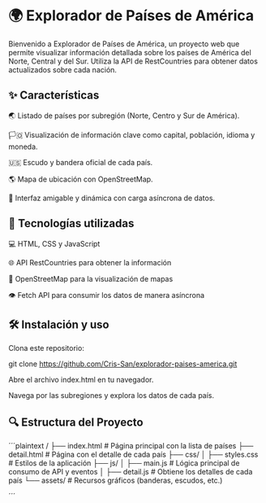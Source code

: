 # 🌍 Explorador de Países de América

Bienvenido a Explorador de Países de América, un proyecto web que permite visualizar información detallada sobre los países de América del Norte, Central y del Sur. Utiliza la API de RestCountries para obtener datos actualizados sobre cada nación.

## ✨ Características

🌏 Listado de países por subregión (Norte, Centro y Sur de América).

🏳️🇴 Visualización de información clave como capital, población, idioma y moneda.

🇺🇸 Escudo y bandera oficial de cada país.

🌎 Mapa de ubicación con OpenStreetMap.

📂 Interfaz amigable y dinámica con carga asíncrona de datos.

## 📝 Tecnologías utilizadas

💻 HTML, CSS y JavaScript

🌐 API RestCountries para obtener la información

🌆 OpenStreetMap para la visualización de mapas

👁️ Fetch API para consumir los datos de manera asíncrona


## 🛠️ Instalación y uso

Clona este repositorio:

git clone https://github.com/Cris-San/explorador-paises-america.git

Abre el archivo index.html en tu navegador.

Navega por las subregiones y explora los datos de cada país.

## 🔍 Estructura del Proyecto
´´´plaintext
/
├── index.html          # Página principal con la lista de países
├── detail.html         # Página con el detalle de cada país
├── css/
│   ├── styles.css      # Estilos de la aplicación
├── js/
│   ├── main.js         # Lógica principal de consumo de API y eventos
│   ├── detail.js       # Obtiene los detalles de cada país
└── assets/             # Recursos gráficos (banderas, escudos, etc.)

´´´






